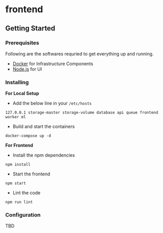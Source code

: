 # frontend

## Getting Started

### Prerequisites
Following are the softwares requried to get everything up and running.
- [Docker](https://docs.docker.com/engine/install/) for Infrastructure Components
- [Node.js](https://nodejs.org/en/) for UI

### Installing
**For Local Setup**
- Add the below line in your `/etc/hosts`
```
127.0.0.1 storage-master storage-volume database api queue frontend worker ml
```
- Build and start the containers
```
docker-compose up -d
```

**For Frontend**
- Install the npm dependencies
```
npm install
```
- Start the frontend
```
npm start
```
- Lint the code
```
npm run lint
```

### Configuration
TBD
